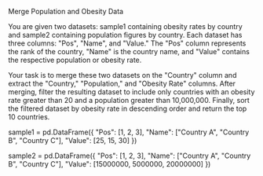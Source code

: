 Merge Population and Obesity Data

You are given two datasets: sample1 containing obesity rates by country and sample2 containing population figures by country. Each dataset has three columns: "Pos", "Name", and "Value." The "Pos" column represents the rank of the country, "Name" is the country name, and "Value" contains the respective population or obesity rate.

Your task is to merge these two datasets on the "Country" column and extract the "Country," "Population," and "Obesity Rate" columns. After merging, filter the resulting dataset to include only countries with an obesity rate greater than 20 and a population greater than 10,000,000. Finally, sort the filtered dataset by obesity rate in descending order and return the top 10 countries.

sample1 = pd.DataFrame({
    "Pos": [1, 2, 3],
    "Name": ["Country A", "Country B", "Country C"],
    "Value": [25, 15, 30]
})

sample2 = pd.DataFrame({
    "Pos": [1, 2, 3],
    "Name": ["Country A", "Country B", "Country C"],
    "Value": [15000000, 5000000, 20000000]
})
